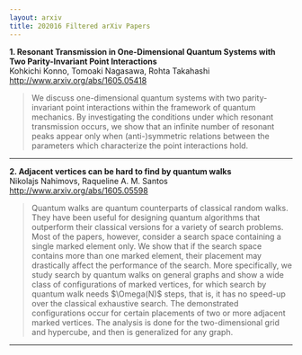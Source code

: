 ```yaml
---
layout: arxiv
title: 202016 Filtered arXiv Papers
---
```


**1.    Resonant Transmission in One-Dimensional Quantum Systems with Two Parity-Invariant Point Interactions**  
Kohkichi Konno, Tomoaki Nagasawa, Rohta Takahashi  
http://www.arxiv.org/abs/1605.05418  
<blockquote>
<p>
We discuss one-dimensional quantum systems with two parity-invariant point interactions within the framework of quantum mechanics. By investigating the conditions under which resonant transmission occurs, we show that an infinite number of resonant peaks appear only when (anti-)symmetric relations between the parameters which characterize the point interactions hold.
</p>
</blockquote>

------

**2.    Adjacent vertices can be hard to find by quantum walks**  
Nikolajs Nahimovs, Raqueline A. M. Santos  
http://www.arxiv.org/abs/1605.05598  
<blockquote>
<p>
Quantum walks are quantum counterparts of classical random walks. They have been useful for designing quantum algorithms that outperform their classical versions for a variety of search problems. Most of the papers, however, consider a search space containing a single marked element only. We show that if the search space contains more than one marked element, their placement may drastically affect the performance of the search. More specifically, we study search by quantum walks on general graphs and show a wide class of configurations of marked vertices, for which search by quantum walk needs $\Omega(N)$ steps, that is, it has no speed-up over the classical exhaustive search. The demonstrated configurations occur for certain placements of two or more adjacent marked vertices. The analysis is done for the two-dimensional grid and hypercube, and then is generalized for any graph.
</p>
</blockquote>

------

